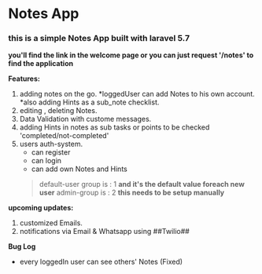# Notes App
### this is a simple Notes App built with laravel 5.7

__you'll find the link in the welcome page or you can just request '/notes' to find the application__

__Features:__
1. adding notes on the go.
	*loggedUser can add Notes to his own account.
	*also adding Hints as a sub_note checklist.
2. editing , deleting Notes.
3. Data Validation with custome messages.
4. adding Hints in notes as sub tasks or points to be checked 'completed/not-completed'
5. users auth-system.
	* can register
	* can login
	* can add own Notes and Hints
	>default-user group is : 1 __and it's the default value foreach new user__
	>admin-group is : 2 __this needs to be setup manually__

__upcoming updates:__
1. customized Emails.
2. notifications via Email & Whatsapp using ##Twilio##

__Bug Log__
* every loggedIn user can see others' Notes (Fixed)
